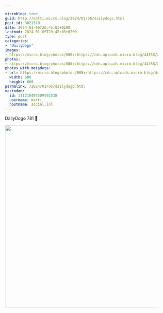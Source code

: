 ```yaml
---

microblog: true
guid: http://matti.micro.blog/2024/01/06/dailydogo.html
post_id: 3821370
date: 2024-01-06T20:45:03+0200
lastmod: 2024-01-06T20:45:03+0200
type: post
categories:
- "DailyDogo"
images:
- https://micro.blog/photos/600x/https://cdn.uploads.micro.blog/44388/2024/4d8b377beecf42199875b2dba22c2c27.jpg
photos:
- https://micro.blog/photos/600x/https://cdn.uploads.micro.blog/44388/2024/4d8b377beecf42199875b2dba22c2c27.jpg
photos_with_metadata:
- url: https://micro.blog/photos/600x/https://cdn.uploads.micro.blog/44388/2024/4d8b377beecf42199875b2dba22c2c27.jpg
  width: 600
  height: 600
permalink: /2024/01/06/dailydogo.html
mastodon:
  id: 111710484509992538
  username: matti
  hostname: social.lol
---
```

DailyDogo 781 🐶

<img src="/media/uploads/2024/4d8b377beecf42199875b2dba22c2c27.jpg" width="600" height="600" alt="" />
